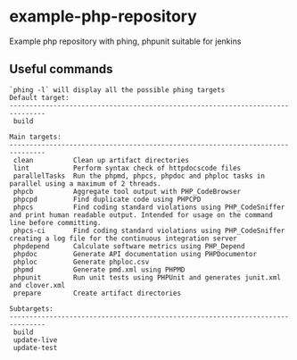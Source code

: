 example-php-repository
======================

Example php repository with phing, phpunit suitable for jenkins


Useful commands
---------------

    `phing -l` will display all the possible phing targets
    Default target:
    -------------------------------------------------------------------------------
     build
    
    Main targets:
    -------------------------------------------------------------------------------
     clean          Clean up artifact directories
     lint           Perform syntax check of httpdocscode files
     parallelTasks  Run the phpmd, phpcs, phpdoc and phploc tasks in parallel using a maximum of 2 threads.
     phpcb          Aggregate tool output with PHP_CodeBrowser
     phpcpd         Find duplicate code using PHPCPD
     phpcs          Find coding standard violations using PHP_CodeSniffer and print human readable output. Intended for usage on the command line before committing.
     phpcs-ci       Find coding standard violations using PHP_CodeSniffer creating a log file for the continuous integration server
     phpdepend      Calculate software metrics using PHP_Depend
     phpdoc         Generate API documentation using PHPDocumentor
     phploc         Generate phploc.csv
     phpmd          Generate pmd.xml using PHPMD
     phpunit        Run unit tests using PHPUnit and generates junit.xml and clover.xml
     prepare        Create artifact directories
    
    Subtargets:
    -------------------------------------------------------------------------------
     build
     update-live
     update-test
 

